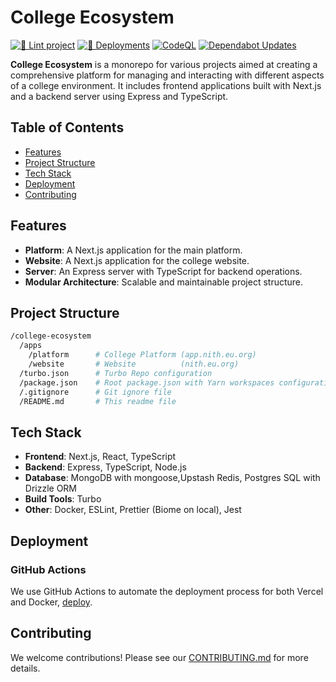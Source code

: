 # College Ecosystem

[![🧹 Lint project](https://github.com/kanakkholwal/college-ecosystem/actions/workflows/lint-project.yml/badge.svg)](https://github.com/kanakkholwal/college-ecosystem/actions/workflows/lint-project.yml)
[![🚀 Deployments](https://github.com/kanakkholwal/college-ecosystem/actions/workflows/deploy.yml/badge.svg)](https://github.com/kanakkholwal/college-ecosystem/actions/workflows/deploy.yml)
[![CodeQL](https://github.com/kanakkholwal/college-ecosystem/actions/workflows/github-code-scanning/codeql/badge.svg)](https://github.com/kanakkholwal/college-ecosystem/actions/workflows/github-code-scanning/codeql)
[![Dependabot Updates](https://github.com/kanakkholwal/college-ecosystem/actions/workflows/dependabot/dependabot-updates/badge.svg)](https://github.com/kanakkholwal/college-ecosystem/actions/workflows/dependabot/dependabot-updates)

**College Ecosystem** is a monorepo for various projects aimed at creating a comprehensive platform for managing and interacting with different aspects of a college environment. It includes frontend applications built with Next.js and a backend server using Express and TypeScript.

<!-- Welcome to the College Ecosystem monorepo, housing various projects related to college management and services. This repository utilizes Yarn Workspaces and Turbo Repo for efficient project management. -->

## Table of Contents

- [Features](#features)
- [Project Structure](#project-structure)
- [Tech Stack](#tech-stack)
- [Deployment](#deployment)
- [Contributing](#contributing)
<!-- - [License](#license) -->

## Features

- **Platform**: A Next.js application for the main platform.
- **Website**: A Next.js application for the college website.
- **Server**: An Express server with TypeScript for backend operations.
- **Modular Architecture**: Scalable and maintainable project structure.

## Project Structure

```bash
/college-ecosystem
  /apps
    /platform      # College Platform (app.nith.eu.org)
    /website       # Website          (nith.eu.org)
  /turbo.json      # Turbo Repo configuration
  /package.json    # Root package.json with Yarn workspaces configuration
  /.gitignore      # Git ignore file
  /README.md       # This readme file
```

## Tech Stack

- **Frontend**: Next.js, React, TypeScript
- **Backend**: Express, TypeScript, Node.js
- **Database**: MongoDB with mongoose,Upstash Redis, Postgres SQL with Drizzle ORM
- **Build Tools**: Turbo
- **Other**: Docker, ESLint, Prettier (Biome on local), Jest

## Deployment

### GitHub Actions

We use GitHub Actions to automate the deployment process for both Vercel and Docker, [deploy](.github/workflows/deploy.yml).

## Contributing

We welcome contributions! Please see our [CONTRIBUTING.md](CONTRIBUTING.md) for more details.
